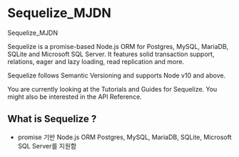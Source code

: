 # Sequelize_MJDN
Sequelize_MJDN

Sequelize is a promise-based Node.js ORM for Postgres, MySQL, MariaDB, SQLite and Microsoft SQL Server. It features solid transaction support, relations, eager and lazy loading, read replication and more.

Sequelize follows Semantic Versioning and supports Node v10 and above.

You are currently looking at the Tutorials and Guides for Sequelize. You might also be interested in the API Reference.

## What is Sequelize ?
* promise 기반 Node.js ORM
Postgres, MySQL, MariaDB, SQLite, Microsoft SQL Server를 지원함

